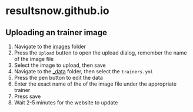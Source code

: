 # resultsnow.github.io

## Uploading an trainer image

1. Navigate to the [images](/images) folder
1. Press the `Upload` button to open the upload dialog, remember the name of the image file
1. Select the image to upload, then save
1. Navigate to the [\_data](/_data) folder, then select the `trainers.yml`
1. Press the pen button to edit the data
1. Enter the exact name of the of the image file under the appropriate trainer
1. Press save
1. Wait 2-5 minutes for the website to update
